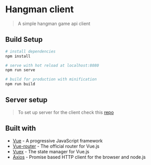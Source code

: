 # Hangman client

> A simple hangman game api client

## Build Setup

``` bash
# install dependencies
npm install

# serve with hot reload at localhost:8080
npm run serve

# build for production with minification
npm run build
```
## Server setup

> To set up server for the client check this [repo](https://github.com/DenisMaley/hangman-api)

## Built with
- [Vue](https://vuejs.org/) - A progressive JavaScript framework
- [Vue-router](https://router.vuejs.org/) - The official router for Vue.js
- [Vuex](https://vuex.vuejs.org/) - The state manager for Vue.js
- [Axios](https://github.com/axios/axios) - Promise based HTTP client for the browser and node.js